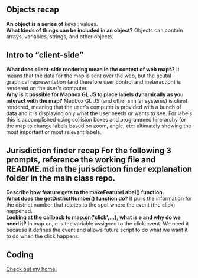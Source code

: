 <h2>Objects recap</h2>
<b>An object is a series of</b> keys : values. 
<br>
<b>What kinds of things can be included in an object?</b>
Objects can contain arrays, variables, strings, and other objects.
<br>
<h2>Intro to “client-side”</h2>
<b>What does client-side rendering mean in the context of web maps?</b>
It means that the data for the map is sent over the web, but the acutal graphical representation (and therefore user control and ineteraction) is rendered on the user's computer.
<br>
<b>Why is it possible for Mapbox GL JS to place labels dynamically as you interact with the map?</b>
Mapbox GL JS (and other similar systems) is client rendered, meaning that the user's computer is provided with a bunch of data and it is displaying only what the user needs or wants to see. For labels this is accomplished using collision boxes and programmed hirerarchy for the map to change labels based on zoom, angle, etc: ultimately showing the most important or most relevant labels.
<br>
<h2>Jurisdiction finder recap For the following 3 prompts, reference the working file and README.md in the jurisdiction finder explanation folder in the main class repo. </h2>
<b>Describe how feature gets to the makeFeatureLabel() function.</b>

<br>
<b>What does the getDistrictNumber() function do?</b>
It pulls the information for the district number that relates to the spot where the event (the click) happened. 
<br>
<b>Looking at the callback to map.on('click',...), what is e and why do we need it?</b>
In map.on, e is the variable assigned to the click event. We need it because it defines the event and allows future script to do what we want it to do when the click happens.
<br>
<h2>Coding</h2>
<a href="https://api.mapbox.com/styles/v1/lelealingo/ck6l7ufaq2ino1iped5sd94lg.html?fresh=true&title=view&access_token=pk.eyJ1IjoibGVsZWFsaW5nbyIsImEiOiJjazU3YjhmeWIwYzFmM3BwNzRtZncxZ2hyIn0.rNu-6Hs3U5-C1B1kL7YRJw">Check out my home!</a>
